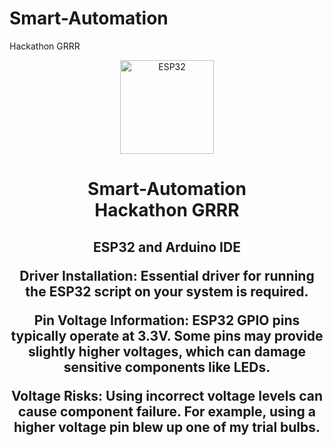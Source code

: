 # Smart-Automation
Hackathon GRRR
<div align="center">
  <img height="150" src="https://media1.tenor.com/m/4B8pbZNr0_YAAAAC/esp32devkit-esp32.gif](https://media1.tenor.com/m/dc5SWT9JRFUAAAAC/funny-penguin.gif" style="background: transparent;" alt="ESP32"/>
</div>

###
</div>

###

<h1 align="center">Smart-Automation<br>Hackathon GRRR</h1>

###

<h2 align="center">
ESP32 and Arduino IDE

Driver Installation: Essential driver for running the ESP32 script on your system is required.

Pin Voltage Information: ESP32 GPIO pins typically operate at 3.3V. Some pins may provide slightly higher voltages, which can damage sensitive components like LEDs.

Voltage Risks: Using incorrect voltage levels can cause component failure. For example, using a higher voltage pin blew up one of my trial bulbs.
</h2>

###
